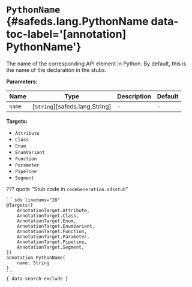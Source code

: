 [//]: # (DO NOT EDIT THIS FILE DIRECTLY. Instead, edit the corresponding stub file and execute `npm run docs:api`.)

# <code class="doc-symbol doc-symbol-annotation"></code> `PythonName` {#safeds.lang.PythonName data-toc-label='[annotation] PythonName'}

The name of the corresponding API element in Python. By default, this is the name of the declaration in the stubs.

**Parameters:**

| Name | Type | Description | Default |
|------|------|-------------|---------|
| `name` | [`String`][safeds.lang.String] | - | - |

**Targets:**

- `Attribute`
- `Class`
- `Enum`
- `EnumVariant`
- `Function`
- `Parameter`
- `Pipeline`
- `Segment`

??? quote "Stub code in `codeGeneration.sdsstub`"

    ```sds linenums="28"
    @Targets([
        AnnotationTarget.Attribute,
        AnnotationTarget.Class,
        AnnotationTarget.Enum,
        AnnotationTarget.EnumVariant,
        AnnotationTarget.Function,
        AnnotationTarget.Parameter,
        AnnotationTarget.Pipeline,
        AnnotationTarget.Segment,
    ])
    annotation PythonName(
        name: String
    )
    ```
    { data-search-exclude }
